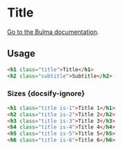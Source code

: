 # Title

[Go to the Bulma documentation](https://bulma.io/documentation/elements/title/).

## Usage

```html
<h1 class="title">Title</h1>
<h2 class="subtitle">Subtitle</h2>
```

### Sizes {docsify-ignore}

```html
<h1 class="title is-1">Title 1</h1>
<h2 class="title is-2">Title 2</h2>
<h3 class="title is-3">Title 3</h3>
<h4 class="title is-4">Title 4</h4>
<h5 class="title is-5">Title 5</h5>
<h6 class="title is-6">Title 6</h6>
```
